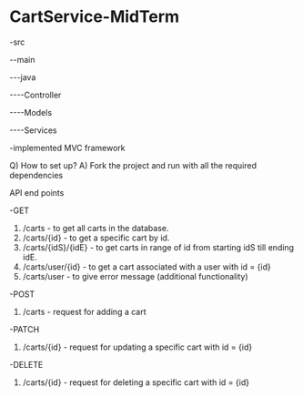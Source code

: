 # CartService-MidTerm
-src

--main

---java

----Controller

----Models

----Services

-implemented MVC framework

Q) How to set up?
A) Fork the project and run with all the required dependencies

API end points

-GET
1) /carts - to get all carts in the database.
2) /carts/{id} - to get a specific cart by id.
3) /carts/{idS}/{idE} - to get carts in range of id from starting idS till ending idE.
4) /carts/user/{id} - to get a cart associated with a user with id = {id}
5) /carts/user - to give error message (additional functionality)
   
-POST
1) /carts - request for adding a cart

-PATCH
1) /carts/{id} - request for updating a specific cart with id = {id}

-DELETE
1) /carts/{id} - request for deleting a specific cart with id = {id}

